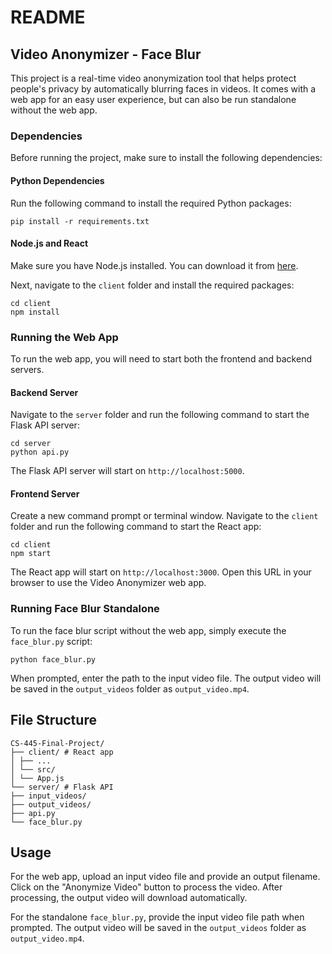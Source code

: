 # README

## Video Anonymizer - Face Blur

This project is a real-time video anonymization tool that helps protect people's privacy by automatically blurring faces in videos. It comes with a web app for an easy user experience, but can also be run standalone without the web app.

### Dependencies

Before running the project, make sure to install the following dependencies:

#### Python Dependencies

Run the following command to install the required Python packages:

```
pip install -r requirements.txt
```

#### Node.js and React

Make sure you have Node.js installed. You can download it from [here](https://nodejs.org/en/download/).

Next, navigate to the `client` folder and install the required packages:

``` 
cd client
npm install
```

### Running the Web App

To run the web app, you will need to start both the frontend and backend servers.

#### Backend Server

Navigate to the `server` folder and run the following command to start the Flask API server:
```
cd server
python api.py
```

The Flask API server will start on `http://localhost:5000`.

#### Frontend Server

Create a new command prompt or terminal window. Navigate to the `client` folder and run the following command to start the React app:

```
cd client
npm start
```

The React app will start on `http://localhost:3000`. Open this URL in your browser to use the Video Anonymizer web app.

### Running Face Blur Standalone

To run the face blur script without the web app, simply execute the `face_blur.py` script:
```
python face_blur.py
```

When prompted, enter the path to the input video file. The output video will be saved in the `output_videos` folder as `output_video.mp4`.

## File Structure
```
CS-445-Final-Project/
├── client/ # React app
│ ├── ...
│ └── src/
│ └── App.js
└── server/ # Flask API
├── input_videos/
├── output_videos/
├── api.py
└── face_blur.py
```

## Usage

For the web app, upload an input video file and provide an output filename. Click on the "Anonymize Video" button to process the video. After processing, the output video will download automatically.

For the standalone `face_blur.py`, provide the input video file path when prompted. The output video will be saved in the `output_videos` folder as `output_video.mp4`.
